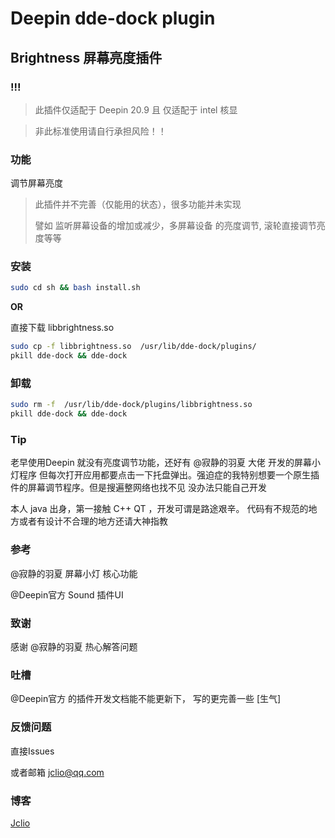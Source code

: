 # Deepin dde-dock plugin
## Brightness 屏幕亮度插件

### !!!
> 此插件仅适配于 Deepin 20.9 且 仅适配于 intel 核显

> 非此标准使用请自行承担风险！！


### 功能
调节屏幕亮度

> 此插件并不完善（仅能用的状态），很多功能并未实现
> 
> 譬如 监听屏幕设备的增加或减少，多屏幕设备 的亮度调节, 滚轮直接调节亮度等等

### 安装

```bash
sudo cd sh && bash install.sh
```

**OR**

直接下载 libbrightness.so
```bash
sudo cp -f libbrightness.so  /usr/lib/dde-dock/plugins/
pkill dde-dock && dde-dock
```

### 卸载
```bash
sudo rm -f  /usr/lib/dde-dock/plugins/libbrightness.so
pkill dde-dock && dde-dock
```
    
### Tip
老早使用Deepin 就没有亮度调节功能，还好有 @寂静的羽夏 大佬 开发的屏幕小灯程序
但每次打开应用都要点击一下托盘弹出。强迫症的我特别想要一个原生插件的屏幕调节程序。但是搜遍整网络也找不见
没办法只能自己开发

本人 java 出身，第一接触 C++ QT ，开发可谓是路途艰辛。
代码有不规范的地方或者有设计不合理的地方还请大神指教


### 参考

@寂静的羽夏 屏幕小灯 核心功能

@Deepin官方 Sound 插件UI

### 致谢
感谢 @寂静的羽夏 热心解答问题

### 吐槽
@Deepin官方 的插件开发文档能不能更新下， 写的更完善一些 [生气]

### 反馈问题
直接Issues

或者邮箱
jclio@qq.com

### 博客
[Jclio](https://jclio.top)